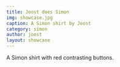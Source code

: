 ```yaml
---
title: Joost does Simon
img: showcase.jpg
caption: A Simon shirt by Joost
category: simon
author: joost
layout: showcase
---
```

A Simon shirt with red contrasting buttons.
